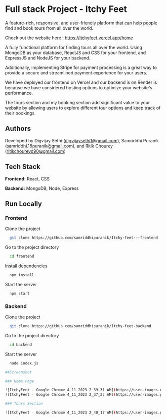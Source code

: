 # Full stack Project - Itchy Feet

A feature-rich, responsive, and user-friendly platform that can help people find and book tours from all over the world.

Check out the website here : https://itchyfeet.vercel.app/home

A fully functional platform for finding tours all over the world. Using MongoDB as your database, ReactJS and CSS for your frontend, and ExpressJS and NodeJS for your backend.

Additionally, implementing Stripe for payment processing is a great way to provide a secure and streamlined payment experience for your users. 

We have deployed our frontend on Vercel and our backend is on Render is because we have considered hosting options to optimize your website's performance.

The tours section and my booking section add significant value to your website by allowing users to explore different tour options and keep track of their bookings.
## Authors

Developed by 
Digvijay Sethi (digvijaysethi1@gmail.com), 
Samriddhi Puranik (samriddhi.18puranik@gmail.com), 
and Ritik Chourey (ritikchoureyd90@gmail.com)


## Tech Stack

**Frontend:** React, CSS

**Backend:** MongoDB, Node, Express


## Run Locally

### Frontend

Clone the project

```bash
  git clone https://github.com/samriddhipuranik/Itchy-feet---frontend
```

Go to the project directory

```bash
  cd frontend
```

Install dependencies

```bash
  npm install
```

Start the server

```bash
  npm start
```

### Backend

Clone the project

```bash
  git clone https://github.com/samriddhipuranik/Itchy-feet-backend
```

Go to the project directory

```bash
  cd backend
```

Start the server

```bash
  node index.js

##Screenshot 

### Home Page 

![ItchyFeet - Google Chrome 4_11_2023 2_39_31 AM](https://user-images.githubusercontent.com/69351209/230999417-f98d1dca-3643-4826-b6c3-9cda4d23bb20.png)
![ItchyFeet - Google Chrome 4_11_2023 2_37_32 AM](https://user-images.githubusercontent.com/69351209/230999316-c550025c-b685-4c57-b2b9-75cf8afb0913.png)

### Tours Section

![ItchyFeet - Google Chrome 4_11_2023 2_40_17 AM](https://user-images.githubusercontent.com/69351209/230999581-bad1cbc1-784f-46d0-afe5-55053946ef81.png)

